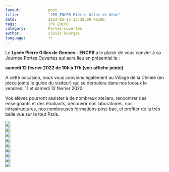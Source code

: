 ```yaml
---
layout:            post
title:             "JPO ENCPB Pierre Giles de Gène"
date:              2022-02-13 13:30:00 +0100
tags:              JPO ENCPB
category:          Portes-ouvertes
author:            clovis bourges
language:          fr
---
```


Le **Lycée Pierre Gilles de Gennes - ENCPB** a le plaisir de vous convier à sa Journée Portes Ouvertes qui aura lieu en présentiel le :
 

 **samedi 12 février 2022 de  10h à 17h    (voir affiche jointe)**

A cette occasion, nous vous convions également au Village de la Chimie (en pièce jointe le guide du visiteur) qui se déroulera dans nos locaux le vendredi 11 et samedi 12 février 2022.



Vos élèves pourront assister à de nombreux ateliers, rencontrer des enseignants et des étudiants, découvrir nos laboratoires, nos infrastructures, nos nombreuses formations post-bac, et profiter de la très belle vue sur le tout Paris.

<div class="album">
  <img src="{{ "/media/img/PIERRE-GILES-DE-GENE/Guide-visiteur-1.jpeg" | absolute_url }}" />
</div>

<div class="album">
  <img src="{{ "/media/img/PIERRE-GILES-DE-GENE/Guide-visiteur-2.jpeg" | absolute_url }}" />
</div>

<div class="album">
  <img src="{{ "/media/img/PIERRE-GILES-DE-GENE/Guide-visiteur-3.jpeg" | absolute_url }}" />
</div>

<div class="album">
  <img src="{{ "/media/img/PIERRE-GILES-DE-GENE/Guide-visiteur-4.jpeg" | absolute_url }}" />
</div>

<div class="album">
  <img src="{{ "/media/img/PIERRE-GILES-DE-GENE/Guide-visiteur-5.jpeg" | absolute_url }}" />
</div>

<div class="album">
  <img src="{{ "/media/img/PIERRE-GILES-DE-GENE/Guide-visiteur-6.jpeg" | absolute_url }}" />
</div>

<div class="album">
  <img src="{{ "/media/img/PIERRE-GILES-DE-GENE/Guide-visiteur-7.jpeg" | absolute_url }}" />
</div>

<div class="album">
  <img src="{{ "/media/img/PIERRE-GILES-DE-GENE/Guide-visiteur-8.jpeg" | absolute_url }}" />
</div>

<div class="album">
  <img src="{{ "/media/img/PIERRE-GILES-DE-GENE/JPO-ENCPB-1.jpeg" | absolute_url }}" />
</div>